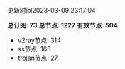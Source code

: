 更新时间2023-03-09 23:17:04

**总订阅: 73**
**总节点: 1227**
**有效节点: 504**
- v2ray节点: 314
- ss节点: 163
- trojan节点: 27
